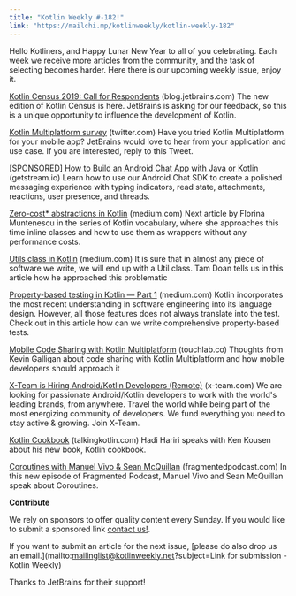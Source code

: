 ```yaml
---
title: "Kotlin Weekly #-182!"
link: "https://mailchi.mp/kotlinweekly/kotlin-weekly-182"
---
```

Hello Kotliners, and Happy Lunar New Year to all of you celebrating. Each week we receive more articles from the community, and the task of selecting becomes harder. Here there is our upcoming weekly issue, enjoy it.

[Kotlin Census 2019: Call for Respondents](https://blog.jetbrains.com/kotlin/2020/01/kotlin-census-2019-call-for-respondents/) (blog.jetbrains.com)
The new edition of Kotlin Census is here. JetBrains is asking for our feedback, so this is a unique opportunity to influence the development of Kotlin.

[Kotlin Multiplatform survey](https://twitter.com/kotlin/status/1219575319327334400) (twitter.com)
Have you tried Kotlin Multiplatform for your mobile app? JetBrains would love to hear from your application and use case. If you are interested, reply to this Tweet.

[[SPONSORED] How to Build an Android Chat App with Java or Kotlin](https://getstream.io/tutorials/android-chat/?utm_campaign=kotlin_weekly&utm_medium=promoted_newsletter&utm_source=kotlinweekly_promoted#java) (getstream.io)
Learn how to use our Android Chat SDK to create a polished messaging experience with typing indicators, read state, attachments, reactions, user presence, and threads.

[Zero-cost* abstractions in Kotlin](https://medium.com/androiddevelopers/zero-cost-abstractions-in-kotlin-19b953f3a936) (medium.com)
Next article by Florina Muntenescu in the series of Kotlin vocabulary, where she approaches this time inline classes and how to use them as wrappers without any performance costs.

[Utils class in Kotlin](https://medium.com/@nhoxbypass/utils-class-in-kotlin-387a09b8d495) (medium.com)
It is sure that in almost any piece of software we write, we will end up with a Util class. Tam Doan tells us in this article how he approached this problematic

[Property-based testing in Kotlin — Part 1](https://medium.com/default-to-open/property-based-testing-in-kotlin-part-1-56929927b8b8) (medium.com)
Kotlin incorporates the most recent understanding in software engineering into its language design. However, all those features does not always translate into the test. Check out in this article how can we write comprehensive property-based tests.

[Mobile Code Sharing with Kotlin Multiplatform](https://touchlab.co/mobile-code-sharing-with-kotlin-multiplatform/) (touchlab.co)
Thoughts from Kevin Galligan about code sharing with Kotlin Multiplatform and how mobile developers should approach it

[X-Team is Hiring Android/Kotlin Developers (Remote)](https://x-team.com/remote-android-developer-jobs/?utm_source=kotlinweekly&utm_medium=email-ad) (x-team.com)
We are looking for passionate Android/Kotlin developers to work with the world's leading brands, from anywhere. Travel the world while being part of the most energizing community of developers. We fund everything you need to stay active & growing. Join X-Team.

[Kotlin Cookbook](https://talkingkotlin.com/kotlin-cookbook/) (talkingkotlin.com)
Hadi Hariri speaks with Ken Kousen about his new book, Kotlin cookbook.

[Coroutines with Manuel Vivo & Sean McQuillan](https://fragmentedpodcast.com/episodes/187/) (fragmentedpodcast.com)
In this new episode of Fragmented Podcast, Manuel Vivo and Sean McQuillan speak about Coroutines.

**Contribute**

We rely on sponsors to offer quality content every Sunday. If you would like to submit a sponsored link [contact us!](mailto:mailinglist@kotlinweekly.net?subject=Sponsoring%20for%20Kotlin%20Weekly).

If you want to submit an article for the next issue, [please do also drop us an email.](mailto:mailinglist@kotlinweekly.net?subject=Link for submission - Kotlin Weekly)

Thanks to JetBrains for their support!